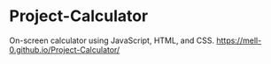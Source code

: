 # Project-Calculator
On-screen calculator using JavaScript, HTML, and CSS.
https://mell-0.github.io/Project-Calculator/
